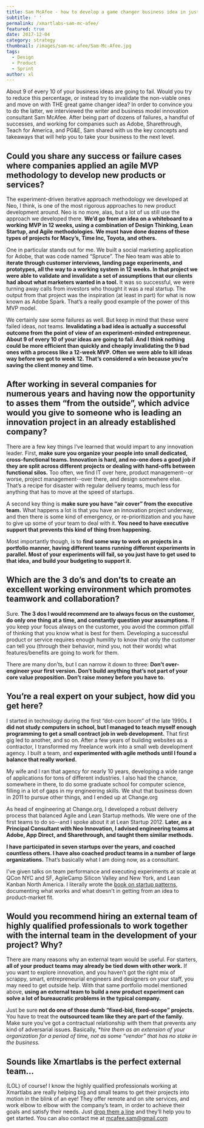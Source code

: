 ```yaml
---
title: Sam McAfee - how to develop a game changer business idea in just 12 weeks?
subtitle: ' '
permalink: /xmartlabs-sam-mc-afee/
featured: true
date: 2017-12-04
category: strategy
thumbnail: /images/sam-mc-afee/Sam-Mc-Afee.jpg
tags:
  - Design
  - Product
  - Sprint
author: xl
---
```


About 9 of every 10 of your business ideas are going to fail. Would you try to reduce this percentage, or instead try to invalidate the non-viable ones and move on with THE great game changer idea? In order to convince you to do the latter, we interviewed the writer and business model innovation consultant Sam McAfee. After being part of dozens of failures, a handful of successes, and working for companies such as Adobe, Sharethrough, Teach for America, and PG&E, Sam shared with us the key concepts and takeaways that will help you to take your business to the next level.

<h2 class="color-title">Could you share any success or failure cases where companies applied an agile MVP  methodology to develop new products or services?</h2>

The experiment-driven iterative approach methodology we developed at Neo, I think, is one of the most rigorous approaches to new product development around. Neo is no more, alas, but a lot of us still use the approach we developed there. **We’d go from an idea on a whiteboard to a working MVP in 12 weeks, using a combination of Design Thinking, Lean Startup, and Agile methodologies. We must have done dozens of these types of projects for Macy’s, Time Inc, Toyota, and others.**

One in particular stands out for me. We built a social marketing application for Adobe, that was code named “Spruce”. The Neo team was able to **iterate through customer interviews, landing page experiments, and prototypes, all the way to a working system in 12 weeks. In that project we were able to validate and invalidate a set of assumptions that our clients had about what marketers wanted in a tool.** It was so successful, we were turning away calls from investors who thought it was a real startup. The output from that project was the inspiration (at least in part) for what is now known as Adobe Spark. That’s a really good example of the power of this MVP model.

We certainly saw some failures as well. But keep in mind that these were failed ideas, not teams. **Invalidating a bad idea is actually a successful outcome from the point of view of an experiment-minded entrepreneur. About 9 of every 10 of your ideas are going to fail. And I think nothing could be more efficient than quickly and cheaply invalidating the 9 bad ones with a process like a 12-week MVP. Often we were able to kill ideas way before we got to week 12. That’s considered a win because you’re saving the client money and time.**

<h2 class="color-title">After working in several companies for numerous years and having now the opportunity to asses them “from the outside”, which advice would you give to someone who is leading an innovation project in an already established company?</h2>

There are a few key things I’ve learned that would impart to any innovation leader. First, **make sure you organize your people into small dedicated, cross-functional teams. Innovation is hard, and no-one does a good job if they are split across different projects or dealing with hand-offs between functional silos.** Too often, we find IT over here, product management--or worse, project management--over there, and design somewhere else. That’s a recipe for disaster with regular delivery teams, much less for anything that has to move at the speed of startups.

A second key thing is **make sure you have “air cover” from the executive team.** What happens a lot is that you have an innovation project underway, and then there is some kind of emergency, or re-prioritization and you have to give up some of your team to deal with it. **You need to have executive support that prevents this kind of thing from happening.**

Most importantly though, is to **find some way to work on projects in a portfolio manner, having different teams running different experiments in parallel. Most of your experiments will fail, so you just have to get used to that idea, and build your budgeting to support it.**

<h2 class="color-title">Which are the 3 do’s and don’ts to create an excellent working environment which promotes teamwork and collaboration?</h2>

Sure. **The 3 dos I would recommend are to always focus on the customer, do only one thing at a time, and constantly question your assumptions.** If you keep your focus always on the customer, you avoid the common pitfall of thinking that you know what is best for them. Developing a successful product or service requires enough humility to know that only the customer can tell you (through their behavior, mind you, not their words) what features/benefits are going to work for them.

There are many don’ts, but I can narrow it down to three: **Don’t over-engineer your first version. Don’t build anything that’s not part of your core value proposition. Don’t raise money before you have to.**

<h2 class="color-title">You’re a real expert on your subject, how did you get here?</h2>

I started in technology during the first “dot-com boom” of the late 1990s. **I did not study computers in school, but I managed to teach myself enough programming to get a small contract job in web development.** That first gig led to another, and so on. After a few years of building websites as a contractor, I transformed my freelance work into a small web development agency. I built a team, and **experimented with agile methods until I found a balance that really worked.**

My wife and I ran that agency for nearly 10 years, developing a wide range of applications for tons of different industries. I also had the chance, somewhere in there, to do some graduate school for computer science, filling in a lot of gaps in my engineering skills. We shut that business down in 2011 to pursue other things, and I ended up at Change.org

As head of engineering at Change.org, I developed a robust delivery process that balanced Agile and Lean Startup methods. We were one of the first teams to do so--and I spoke about it at Lean Startup 2012. **Later, as a Principal Consultant with Neo Innovation, I advised engineering teams at Adobe, App Direct, and Sharethrough, and taught them similar methods.**

**I have participated in seven startups over the years, and coached countless others. I have also coached product teams in a number of large organizations.** That’s basically what I am doing now, as a consultant.

I've given talks on team performance and executing experiments at scale at QCon NYC and SF, AgileCamp Silicon Valley and New York, and Lean Kanban North America. I literally wrote the [book on startup patterns](http://StartupPatterns.com), documenting what works and what doesn't in getting from an idea to product-market fit.

<h2 class="color-title">Would you recommend hiring an external team of highly qualified professionals to work together with the internal team in the development of your project? Why?</h2>

There are many reasons why an external team would be useful. For starters, **all of your product teams may already be tied down with other work.** If you want to explore innovation, and you haven’t got the right mix of scrappy, smart, entrepreneurial engineers and designers on your staff, you may need to get outside help. With that same portfolio model mentioned above, **using an external team to build a new product experiment can solve a lot of bureaucratic problems in the typical company.**

Just be sure **not do one of those dumb “fixed-bid, fixed-scope” projects.** You have to treat the **outsourced team like they are part of the family.** Make sure you’ve got a contractual relationship with them that prevents any kind of adversarial issues. Basically, \*_hire them as an extension of your organization for a period of time, not as some “vendor” that has no stake in the business._

<h2 class="color-title">Sounds like Xmartlabs is the perfect external team…</h2>

(LOL) of course! I know the highly qualified professionals working at Xmartlabs are really helping big and small teams to get their projects into motion in the blink of an eye! They offer remote and on site services, and work elbow to elbow with the company’s team, in order to achieve their goals and satisfy their needs. Just [drop them a line](https://xmartlabs.com/contact) and they’ll help you to get started. You can also contact me at [mcafee.sam@gmail.com](mailto:mcafee.sam@gmail.com)
